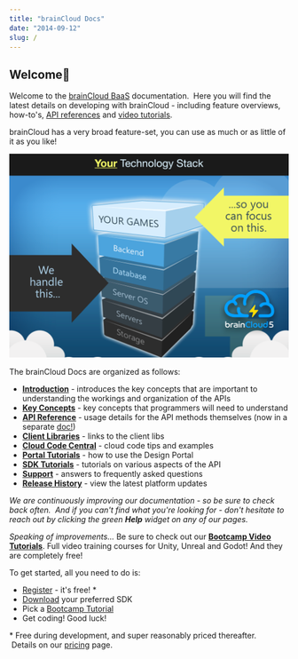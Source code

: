 ```yaml
---
title: "brainCloud Docs"
date: "2014-09-12"
slug: /
---
```


## Welcome👋

Welcome to the [brainCloud BaaS](http://getbraincloud.com) documentation.  Here you will find the latest details on developing with brainCloud - including feature overviews, how-to's, [API references](/learn/api-reference/) and [video tutorials](https://bootcamp.braincloudservers.com).

brainCloud has a very broad feature-set, you can use as much or as little of it as you like!

[![brainCloud Stack](images/BC_TechStack_BC5.png)](images/BC_TechStack_BC5.png)

The brainCloud Docs are organized as follows:

- [**Introduction**](/learn/introduction/) - introduces the key concepts that are important to understanding the workings and organization of the APIs
- [**Key Concepts**](/learn/api-reference/) - key concepts that programmers will need to understand
- [**API Reference**](/api/capi/authentication) - usage details for the API methods themselves (now in a separate [doc!](/api/introduction))
- [**Client Libraries**](/learn/client-libraries/) - links to the client libs
- [**Cloud Code Central**](/learn/cloud-code-central/) - cloud code tips and examples
- [**Portal Tutorials**](/learn/portal-tutorials/) - how to use the Design Portal
- [**SDK Tutorials**](/learn/sdk-tutorials/) - tutorials on various aspects of the API
- [**Support**](/learn/support/) - answers to frequently asked questions
- [**Release History**](https://updates.braincloudservers.com) - view the latest platform updates

_We are continuously improving our documentation - so be sure to check back often.  And if you can't find what you're looking for - don't hesitate to reach out by clicking the green **Help** widget on any of our pages._

_Speaking of improvements..._ Be sure to check out our **[Bootcamp Video Tutorials](https://bootcamp.braincloudservers.com)**.  Full video training courses for Unity, Unreal and Godot!  And they are completely free!

To get started, all you need to do is:

- [Register](https://portalx.braincloudservers.com/?signup=true "Register") - it's free! \*
- [Download](/learn/client-libraries/ "Download Client Libs") your preferred SDK
- Pick a [Bootcamp Tutorial](https://bootcamp.braincloudservers.com)
- Get coding! Good luck!

\* Free during development, and super reasonably priced thereafter.  Details on our [pricing](http://getbraincloud.com/pricing-overview/) page.
